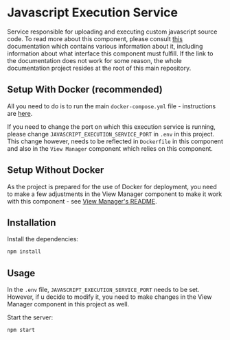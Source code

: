 # Javascript Execution Service

Service responsible for uploading and executing custom javascript source code. To read more about this component, please consult [this](https://marekstef.github.io/storage-system-documentation/docs/main-system/js-execution-service/introduction) documentation which contains various information about it, including information about what interface this component must fulfill. If the link to the documentation does not work for some reason, the whole documentation project resides at the root of this main repository.

## Setup With Docker (recommended)

All you need to do is to run the main `docker-compose.yml` file - instructions are [here](../../).

If you need to change the port on which this execution service is running, please change `JAVASCRIPT_EXECUTION_SERVICE_PORT` in `.env` in this project. This change however, needs to be reflected in `Dockerfile` in this component and also in the `View Manager` component which relies on this component.

## Setup Without Docker

As the project is prepared for the use of Docker for deployment, you need to make a few adjustments in the View Manager component to make it work with this component - see [View Manager's README](../viewManager).

## Installation

Install the dependencies:

```bash
npm install
```

## Usage

In the `.env` file, `JAVASCRIPT_EXECUTION_SERVICE_PORT` needs to be set. However, if u decide to modify it, you need to make changes in the View Manager component in this project as well.

Start the server:

```bash
npm start
```